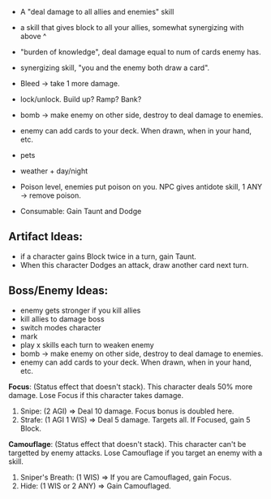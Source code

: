 * A "deal damage to all allies and enemies" skill
* a skill that gives block to all your allies, somewhat synergizing with above ^
* "burden of knowledge", deal damage equal to num of cards enemy has.
* synergizing skill, "you and the enemy both draw a card".
* Bleed -> take 1 more damage.

* lock/unlock. Build up? Ramp? Bank?
* bomb -> make enemy on other side, destroy to deal damage to enemies.
* enemy can add cards to your deck. When drawn, when in your hand, etc.

* pets
* weather + day/night
* Poison level, enemies put poison on you. NPC gives antidote skill, 1 ANY -> remove poison.


* Consumable: Gain Taunt and Dodge

## Artifact Ideas:
* if a character gains Block twice in a turn, gain Taunt.
* When this character Dodges an attack, draw another card next turn.

## Boss/Enemy Ideas:
* enemy gets stronger if you kill allies
* kill allies to damage boss
* switch modes character
* mark
* play x skills each turn to weaken enemy
* bomb -> make enemy on other side, destroy to deal damage to enemies.
* enemy can add cards to your deck. When drawn, when in your hand, etc.

**Focus**: (Status effect that doesn't stack). This character deals 50% more damage. Lose Focus if this character takes damage.
1. Snipe: (2 AGI) => Deal 10 damage. Focus bonus is doubled here.
2. Strafe: (1 AGI 1 WIS) => Deal 5 damage. Targets all. If Focused, gain 5 Block.

**Camouflage**: (Status effect that doesn't stack). This character can't be targetted by enemy attacks. Lose Camouflage if you target an enemy with a skill.
1. Sniper's Breath: (1 WIS) => If you are Camouflaged, gain Focus.
2. Hide: (1 WIS or 2 ANY) => Gain Camouflaged.


